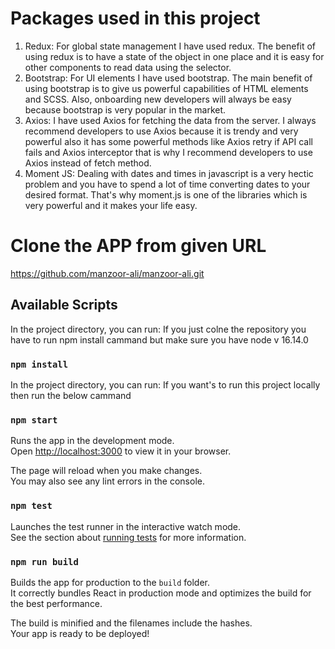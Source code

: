 # Packages used in this project

1. Redux: For global state management I have used redux. The benefit of using redux is to have a state of the object in one place and it is easy for other components to read data using the selector.
2. Bootstrap: For UI elements I have used bootstrap. The main benefit of using bootstrap is to give us powerful capabilities of HTML elements and SCSS. Also, onboarding new developers will always be easy because bootstrap is very popular in the market.
3. Axios: I have used Axios for fetching the data from the server. I always recommend developers to use Axios because it is trendy and very powerful also it has some powerful methods like Axios retry if API call fails and Axios interceptor that is why I recommend developers to use Axios instead of fetch method.
4. Moment JS: Dealing with dates and times in javascript is a very hectic problem and you have to spend a lot of time converting dates to your desired format. That's why moment.js is one of the libraries which is very powerful and it makes your life easy.


# Clone the APP from given URL

https://github.com/manzoor-ali/manzoor-ali.git


## Available Scripts

In the project directory, you can run: If you just colne the repository you have to run npm install cammand but make sure you have node v 16.14.0

### `npm install`


In the project directory, you can run: If you want's to run this project locally then run the below cammand

### `npm start`

Runs the app in the development mode.\
Open [http://localhost:3000](http://localhost:3000) to view it in your browser.


The page will reload when you make changes.\
You may also see any lint errors in the console.

### `npm test`

Launches the test runner in the interactive watch mode.\
See the section about [running tests](https://facebook.github.io/create-react-app/docs/running-tests) for more information.

### `npm run build`

Builds the app for production to the `build` folder.\
It correctly bundles React in production mode and optimizes the build for the best performance.

The build is minified and the filenames include the hashes.\
Your app is ready to be deployed!

